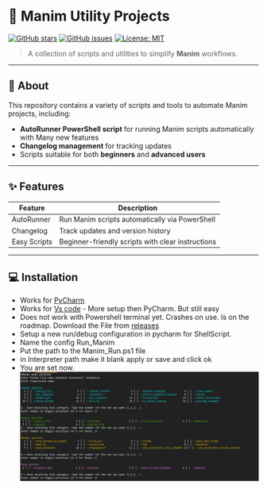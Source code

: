 # 🧩 Manim Utility Projects

[![GitHub stars](https://img.shields.io/github/stars/hi4444/Manim-Utility-Projects?style=social)](https://github.com/hi4444/Manim-Utility-Projects/stargazers)
[![GitHub issues](https://img.shields.io/github/issues/hi4444/Manim-Utility-Projects)](https://github.com/hi4444/Manim-Utility-Projects/issues)
[![License: MIT](https://img.shields.io/badge/License-MIT-blue.svg)](https://github.com/hi4444/Manim-Utility-Projects/blob/main/LICENSE)

> A collection of scripts and utilities to simplify **Manim** workflows.

---

## 📌 About
This repository contains a variety of scripts and tools to automate Manim projects, including:

- **AutoRunner PowerShell script** for running Manim scripts automatically with Many new features
- **Changelog management** for tracking updates  
- Scripts suitable for both **beginners** and **advanced users**  

---

## ✨ Features

| Feature | Description |
|---------|-------------|
| AutoRunner | Run Manim scripts automatically via PowerShell |
| Changelog | Track updates and version history |
| Easy Scripts | Beginner-friendly scripts with clear instructions |
---

## 💻 Installation
- Works for [PyCharm](https://www.jetbrains.com/pycharm/download/?section=windows)
- Works for [Vs code](https://code.visualstudio.com/download) - More setup then PyCharm. But still easy
- Does not work with Powershell terminal yet. Crashes on use. Is on the roadmap.
Download the File from [releases](https://github.com/hi4444/Manim-Utility-Projects/releases)
- Setup a new run/debug configuration in pycharm for ShellScript.
- Name the config Run_Manim
- Put the path to the Manim_Run.ps1 file
- in Interpreter path make it blank apply or save and click ok 
- You are set now.
![Preview](https://github.com/hi4444/Manim-Utility-Projects/raw/main/Preview.png)

